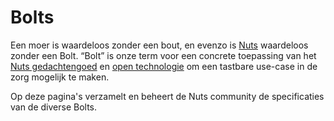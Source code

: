 # Bolts

Een moer is waardeloos zonder een bout, en evenzo is [Nuts](https://nuts.nl) waardeloos zonder een Bolt. “Bolt” is onze term voor een concrete toepassing van het [Nuts gedachtengoed](https://nuts.nl/manifest) en [open technologie](https://nuts-foundation.gitbook.io/) om een tastbare use-case in de zorg mogelijk te maken.

Op deze pagina's verzamelt en beheert de Nuts community de specificaties van de diverse Bolts.

